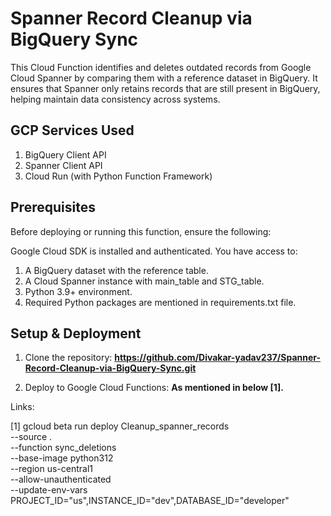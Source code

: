
# Spanner Record Cleanup via BigQuery Sync

This Cloud Function identifies and deletes outdated records from Google Cloud Spanner by comparing them with a reference dataset in BigQuery. 
It ensures that Spanner only retains records that are still present in BigQuery, helping maintain data consistency across systems.

## GCP Services Used

1. BigQuery Client API  
2. Spanner Client API  
3. Cloud Run (with Python Function Framework)

## Prerequisites

Before deploying or running this function, ensure the following:

Google Cloud SDK is installed and authenticated.
You have access to:
1. A BigQuery dataset with the reference table.
2. A Cloud Spanner instance with main_table and STG_table.
3. Python 3.9+ environment.
4. Required Python packages are mentioned in requirements.txt file.


## Setup & Deployment
1. Clone the repository: **https://github.com/Divakar-yadav237/Spanner-Record-Cleanup-via-BigQuery-Sync.git**

2. Deploy to Google Cloud Functions: **As mentioned in below [1].**


Links:

[1] gcloud beta run deploy Cleanup_spanner_records \
      --source . \
      --function sync_deletions \
      --base-image python312 \
      --region us-central1 \
      --allow-unauthenticated \
      --update-env-vars PROJECT_ID="us",INSTANCE_ID="dev",DATABASE_ID="developer"
